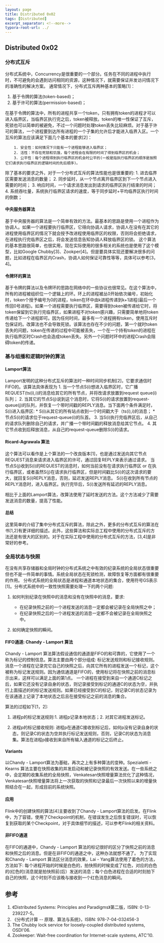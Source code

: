 ```yaml
---
layout: page
title: Distributed 0x02
tags: [Distributed]
excerpt_separator: <!--more-->
typora-root-url: ../
---
```




## Distributed 0x02



### 分布式互斥

  分布式系统中，Concurrency是很重要的一个部分。任务在不同的进程中执行时，不可避免的会遇到访问相同的资源，这种情况下，就需要保证并发访问情况下的准确性的解决方案。 通常情况下，分布式互斥两种基本的策略[1]：

1. 基于令牌的算法(token-based)；
2. 基于许可的算法(permission-based)；

 在基于令牌的算法中，所有的进程共享一个token，只有拥有token的进程才可以进入临界区，当临界区执行完之后，token被释放。token的唯一性保证了互斥，死锁也可以简单的被避免，不过一个问题时处理token丢失比较麻烦。对于基于许可的算法，一个进程要到达所有进程的一个子集的允许后才能进入临界入区。一个互斥的算法应该满足下面几个基本的要求[2]：

        1. 安全性：如何情况下只能有一个进程能够进入临界区；
        2. 活性：不存在死锁和饥饿，每个进程会在有限的时间了得到临界区的机会；
        3. 公平性：每个进程得到执行临界区的机会时公平的(一般是指执行临界区的顺序是按照它们请求执行临界区的逻辑时间的先后顺序)。

  除了基本的要求之外，对于一个分布式互斥的算法性能也是很重要的:
        1. 进去临界区需要发送消息的数量；
        2. 同步延时，从一个节点离开临界区到下一个节点进入需要的时间；
        3. 响应时间，一个请求消息发出到请求的临界区执行结束的时间；
        4. 系统吞吐量，系统执行临界区请求的速度，等于同步延时+平均临界区执行时间的倒数；



#### 中央服务器算法

  基于中央服务器的算法是一个简单有效的方法。最基本的思路是使用一个进程作为协调人。如果一个进程要执行临界区，它得向协调人请求，协调人在没有在其它的进程使用临界区的情况下就会授予改进程使用临界区的权限，否则将会拒绝请求，在进程执行完临界区之后，将会发送信息告知协调人释放临界区的锁。
  这个算法的基本思路很简单，也很实用，现在实际使用的很多相关的系统也是使用了这个模型，比如Google Chubby[3]、Zookper[4]。但是要具体实现还要解决很多的问题，比如进程在临界区内Crash，协调人如何保证可靠性等等，具体可以参考[3，4]。



#### 令牌环的算法

  基于令牌的算法以及令牌环的思路在网络中的一些协议也很常见。在这个算法中，所有的进程被组织位一个逻辑上的环。环上的进程被丛0开始依次编号，初始化时，token个授予编号为0的进程，token在环中由k进程传递到k+1进程(最后一个传回0号进程)。如果一个进程需要执行临界区，需要得到token被传递给它时，将token保留到它执行完临界区，如果进程不对token感兴趣，只需要简单地将token传递给下一个进程即可。
​    因为任何时间，最多有一个进程拥有token，使用互斥时包保证的。改算法也不会导致死锁。该算法也存在不少的问题，第一个就时token丢失的问题，token在传递的过程中可能被丢失，一个在一个持有token的进程在执行临界区时Crash也会造成token丢失。另外一个问题时环中的进程Crash会阻碍token的传递。



### 基与组播和逻辑时钟的算法

#### Lamport算法

 Lamport发明的这种分布式互斥的算法时一种时间同步机制[2]，它要求通信时FIFO的。该算法具体表现为
        1. 当一个节点S(i)想进入临界区时，它广播REQUEST(ts(i),i)的消息给其它的所有节点，并将改请求放置到request queue(i)队列；
        2. 当其它的节点S(j)说到这个消息时，它将S(i)的请求放置到request-queue(j)的队列，并恢复一个带时间戳的REPLY消息。当下面两个条件满足时，S(i)进入临界区:
           * S(i)从其它的所有站点收到一个时间戳大于（ts(i),i)的消息；
           * 节点S(i)的请求位于request-queue(i)的队首。
        3. 当S(i)执行完临界区后，从自己的请求队列删除自己的请求，并广播一个带时间戳的释放消息给其它节点。
        4. 其它节点收到后释放消息，从自己的request-queue删除S(i)的请求。



#### Ricard-Agrawala 算法

  这个算法可以看作是上个算法的一个改良版本[1]，也是通过发送向其它节点REQUEST消息来请求进入临界区的许可，通过回复REPLY来表示通过请求。
  当节点S(j)收到S(i)的REQUEST的消息时，如何当前没有在请求执行临界区 or 在执行临界区，或者虽然S(j)在请求执行临界区，但是时间戳比S(i)的这次请求的要大，就回复S(i)REPLY消息，否则，延迟发送REPLY消息。
  S(i)在收到所有节点的REPLY消息时，进入临界区。执行完毕后，S(i)发送所有延迟的REPLY消息。

  相比于上面的Lamport算法，改算法使用了延时发送的方法。这个方法减少了需要发送消息的数量，提高了性能。



#### 总结

  这里简单的介绍了集中分布式互斥的算法，除此之外，更多的分布式互斥的算法在书[1,2]有更详细的描述。此外，这些算法和实际总工程中使用的分布式互斥的方法还是有很大的区别的。对于在实际工程中使用的分布式互斥的方法，[3,4]是非常好的参考。



### 全局状态与快照

  在没有共享存储器和全局时钟的分布式系统之中有效的纪录系统的全局状态很重要但也不是一件简单的事情。系统全局状态在死锁检测，故障恢复等方面都有很重要的作用。
  分布式系统的全局状态是进程和通道本地状态的集合，使用符号GS表示[1]。分布式系统中的一致性快照需要处理一下的两个问题:

1. 如何判别纪录在快照中的消息和没有在快照中的消息，要求:
   *  在纪录快照之前的一个进程发送的消息一定都会被记录在全局快照之中；
   *  在纪录快照之后的一个进程发送的消息一定都不会被记录在全局快照之中。

2. 如何确定快照的瞬间。



#### FIFO通道: Chandy - Lamport 算法

  Chandy - Lamport 算法算法假设通信的通道是FIFO的和可靠的，它使用了一个称为标记的控制信息。算法主要由两个部分组成: 标记发送规则和标记接收规则。消息一个进程在记录完它自己的快照之后，向其它所有的进程发送一个标记，这个被称为标记发送规则。因为通信通道是FIFO的，使用标记将在快照之前的消息标示出来，这样可以满足上面的第1点。
  一个进程在接受到来自一个通道C标记之后，如果它还没有记录自身的状态，则记录接受到标记的通道C的状态为空，并执行上面描述的的标记发送规则。如果已经接受到C的标记，则记录C的状态记录为在该通道上记录了本地状态之后且在接受标记之前的消息的集合。

 算法的过程如下[1，2]:

1. 进程p的标记发送规则:1.  进程p记录本地状态；2.  对其它进程发送标记。

2. 进程p的标记接收规则: 进程p在通道C接收到标记后，如何p没有记录自身的状态，则记录C的状态为空并执行标记发送规则，否则，记录C的状态为消息集。算法在进程p接收到来自所有输入通道的标记之后终止。


#### Variants

以Chandy - Lamport算法为基础，再次之上有多种算法的变种。Spezialetti - Kearns 算法主要在快照收集的并发启动和被记录快照的有效发送。在一些系统之中，会定期的收集系统的全局快照，Venkatesan快照增量算法优化了这种情况，Venkatesan快照增量算法将上一次获取的快照和记录最后一次快照以来的增量快照结合在一起，形成目前的系统快照。



#### 应用

  Flink中的创建快照的算法[4]主要收到了Chandy - Lamport算法的启发。在Flink中，为了容错，使用了Checkpoint的机制，在错误发生之后恢复错误时，可以恢复到获取的某个Checkpoint，对于具体细节的描述，可以参考Flink的相关资料。



#### 非FIFO通道

  在FIFO的通道中，Chandy - Lamport 算法的标记很好的区分了快照之前的消息和快照之后的消息。但是在非FIFO的通道之中，这种办法就想不通了。 为了实现和Chandy - Lamport 算法区分消息的效果，Lai - Yang算法使用了着色的方法，方法如下: 每个进程开始的时候是白色的，拍快照的时候变成了红色，对应的白色的(红色的)消息就是拍快照前(后）发送的消息；每个白色进程在合适的时刻拍下自己的快照，这个时刻不应该晚与接收到一个红色消息的瞬间。



## 参考

1. 《Distributed Systems: Principles and Paradigms》第二版，ISBN: 0-13-239227-5。
2. 《分布式计算 -- 原理、算法与系统》，ISBN: 978-7-04-032456-3
3. The Chubby lock service for loosely-coupled distributed systems, OSDI'06.
4. Zookeeper: Wait-free coordination for Internet-scale systems, ATC'10.

